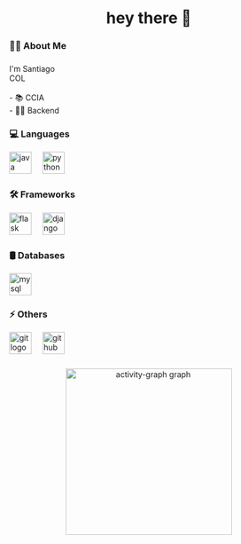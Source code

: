 ###  

<h1 align="center">hey there 👋</h1>  

###  

<h3 align="left">👩‍💻 About Me</h3>  

###  

<p align="left">I'm Santiago<br>COL<br><br>- 📚 CCIA<br>- 💪🏻 Backend</p>  

###  

<h3 align="left">💻 Languages</h3>  

<div align="left">
  <img src="https://cdn.jsdelivr.net/gh/devicons/devicon/icons/java/java-original.svg" height="40" alt="java logo"  />
  <img width="12" />
  <img src="https://cdn.jsdelivr.net/gh/devicons/devicon/icons/python/python-original.svg" height="40" alt="python logo"  />
</div>

###  

<h3 align="left">🛠️ Frameworks</h3>  

<div align="left">
  <img src="https://cdn.jsdelivr.net/gh/devicons/devicon/icons/flask/flask-original.svg" height="40" alt="flask logo"  />
  <img width="12" />
  <img src="https://cdn.jsdelivr.net/gh/devicons/devicon/icons/django/django-plain.svg" height="40" alt="django logo"  />
</div>

###  

<h3 align="left">🛢️ Databases</h3>  

<div align="left">
  <img src="https://cdn.jsdelivr.net/gh/devicons/devicon/icons/mysql/mysql-original.svg" height="40" alt="mysql logo"  />
</div>

###  

<h3 align="left">⚡ Others</h3>  

<div align="left">
  <img src="https://cdn.jsdelivr.net/gh/devicons/devicon/icons/git/git-original.svg" height="40" alt="git logo"  />
  <img width="12" />
  <img src="https://cdn.jsdelivr.net/gh/devicons/devicon/icons/github/github-original.svg" height="40" alt="github logo"  />
</div>

###  

<div align="center">
  <img src="https://github-readme-activity-graph.vercel.app/graph?username=SKing25&radius=16&theme=gotham&area=true&order=5&hide_title=false&hide_border=true" height="300" alt="activity-graph graph"  />
</div>

